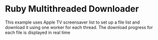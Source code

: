 # Ruby Multithreaded Downloader


This example uses Apple TV screensaver list to set up a file list and download it using one worker for each thread.
The download progress for each file is displayed in real time
